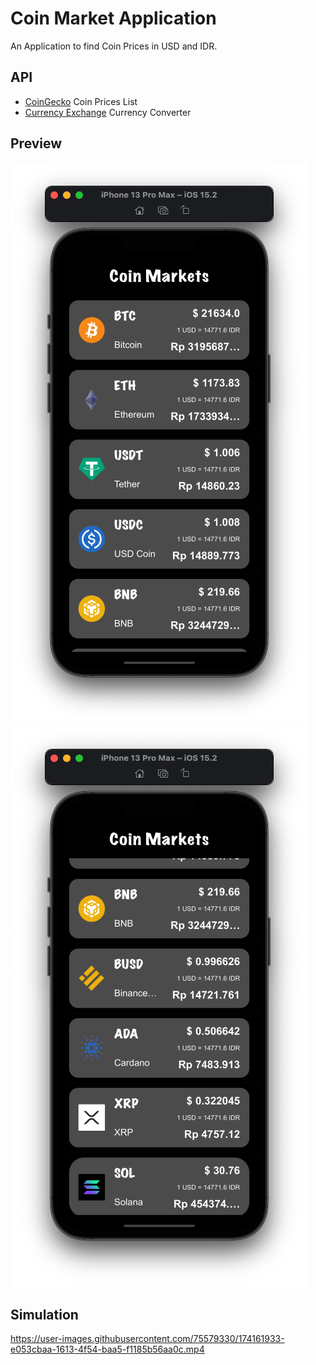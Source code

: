 # Coin Market Application
An Application to find Coin Prices in USD and IDR.

## API
- [CoinGecko](https://rapidapi.com/coingecko/api/coingecko/) Coin Prices List
- [Currency Exchange](https://rapidapi.com/fyhao/api/currency-exchange/) Currency Converter

## Preview
![](documentation/image1.png) ![](documentation/image2.png)

## Simulation
https://user-images.githubusercontent.com/75579330/174161933-e053cbaa-1613-4f54-baa5-f1185b56aa0c.mp4

